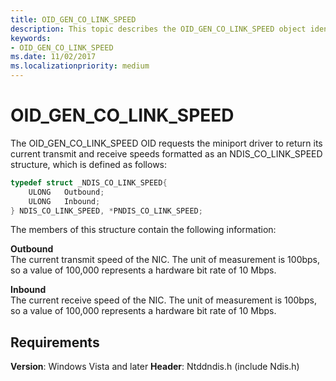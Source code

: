 ```yaml
---
title: OID_GEN_CO_LINK_SPEED
description: This topic describes the OID_GEN_CO_LINK_SPEED object identifier (OID).
keywords:
- OID_GEN_CO_LINK_SPEED
ms.date: 11/02/2017
ms.localizationpriority: medium
---
```


# OID_GEN_CO_LINK_SPEED

The OID_GEN_CO_LINK_SPEED OID requests the miniport driver to return its current transmit and receive speeds formatted as an NDIS_CO_LINK_SPEED structure, which is defined as follows:

```c++
typedef struct _NDIS_CO_LINK_SPEED{
    ULONG   Outbound;
    ULONG   Inbound;
} NDIS_CO_LINK_SPEED, *PNDIS_CO_LINK_SPEED;
```

The members of this structure contain the following information:

**Outbound**  
The current transmit speed of the NIC. The unit of measurement is 100bps, so a value of 100,000 represents a hardware bit rate of 10 Mbps.

**Inbound**  
The current receive speed of the NIC. The unit of measurement is 100bps, so a value of 100,000 represents a hardware bit rate of 10 Mbps.

## Requirements

**Version**: Windows Vista and later
**Header**: Ntddndis.h (include Ndis.h)

